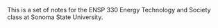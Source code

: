 This is a set of notes for the ENSP 330 Energy Technology and Society
class at Sonoma State University.
